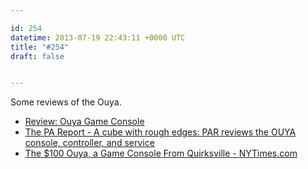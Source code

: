```yaml
---

id: 254
datetime: 2013-07-19 22:43:11 +0000 UTC
title: "#254"
draft: false


---
```


Some reviews of the Ouya. 

 
 * [Review: Ouya Game Console](http://www.wired.com/reviews/2013/07/ouya/)
 * [The PA Report - A cube with rough edges: PAR reviews the OUYA console, controller, and service](http://www.penny-arcade.com/report/article/a-cube-with-rough-edges-par-reviews-the-ouya-console-controller-and-service)
 * [The $100 Ouya, a Game Console From Quirksville - NYTimes.com](http://www.nytimes.com/2013/07/18/technology/personaltech/the-100-ouya-a-game-console-from-quirksville.html?pagewanted=all)


